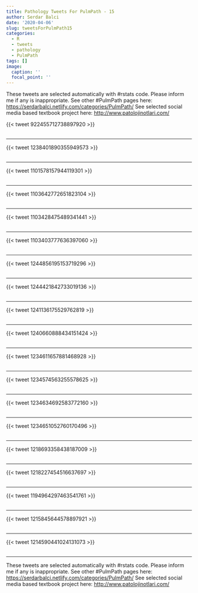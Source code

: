 ```yaml
---
title: Pathology Tweets For PulmPath - 15
author: Serdar Balci
date: '2020-04-06'
slug: tweetsForPulmPath15
categories:
  - R
  - tweets
  - pathology
  - PulmPath
tags: []
image:
  caption: ''
  focal_point: ''
---
```



These tweets are selected automatically with #rstats code. Please inform me if any is inappropriate.
See other #PulmPath pages here: https://serdarbalci.netlify.com/categories/PulmPath/ 
See selected social media based textbook project here: http://www.patolojinotlari.com/

{{< tweet 922455712738897920 >}}
<br>
<br>
<hr>
{{< tweet 1238401890355949573 >}}
<br>
<br>
<hr>
{{< tweet 1101578157944119301 >}}
<br>
<br>
<hr>
{{< tweet 1103642772651823104 >}}
<br>
<br>
<hr>
{{< tweet 1103428475489341441 >}}
<br>
<br>
<hr>
{{< tweet 1103403777636397060 >}}
<br>
<br>
<hr>
{{< tweet 1244856195153719296 >}}
<br>
<br>
<hr>
{{< tweet 1244421842733019136 >}}
<br>
<br>
<hr>
{{< tweet 1241136175529762819 >}}
<br>
<br>
<hr>
{{< tweet 1240660888434151424 >}}
<br>
<br>
<hr>
{{< tweet 1234611657881468928 >}}
<br>
<br>
<hr>
{{< tweet 1234574563255578625 >}}
<br>
<br>
<hr>
{{< tweet 1234634692583772160 >}}
<br>
<br>
<hr>
{{< tweet 1234651052760170496 >}}
<br>
<br>
<hr>
{{< tweet 1218693358438187009 >}}
<br>
<br>
<hr>
{{< tweet 1218227454516637697 >}}
<br>
<br>
<hr>
{{< tweet 1194964297463541761 >}}
<br>
<br>
<hr>
{{< tweet 1215845644578897921 >}}
<br>
<br>
<hr>
{{< tweet 1214590441024131073 >}}
<br>
<br>
<hr>


These tweets are selected automatically with #rstats code. Please inform me if any is inappropriate.
See other #PulmPath pages here: https://serdarbalci.netlify.com/categories/PulmPath/ 
See selected social media based textbook project here: http://www.patolojinotlari.com/
